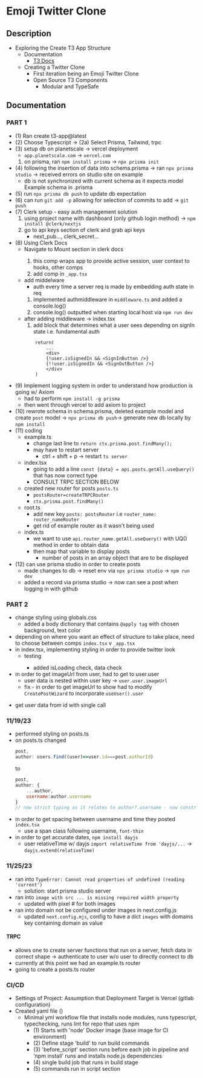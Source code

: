 # Emoji Twitter Clone
## Description
- Exploring the Create T3 App Structure
    - Documentation
        - [T3 Docs](https://create.t3.gg/)
    - Creating a Twitter Clone
        * First iteration being an Emoji Twitter Clone
        * Open Source T3 Components
            - Modular and TypeSafe
## Documentation
### PART 1
- (1) Ran create t3-app@latest
- (2) Choose Typescript -> (2a) Select Prisma, Tailwind, trpc
- (3) setup db on planetscale -> vercel deployment
    * `app.planetscale.com` -> `vercel.com`
    1. on prisma, ran `npm install prisma` -> `npx prisma init`
- (4) following the insertion of data into schema.prisma -> ran `npx prisma studio` -> received errors on studio site on example
    * db is not synchronized with current schema as it expects model Example schema in .prisma
- (5) run `npx prisma db push` to update db expectation
- (6) can run `git add -p` allowing for selection of commits to add -> `git push`
- (7) Clerk setup - easy auth management solution
    1. using project name with dashboard (only github login method) -> `npm install @clerk/nextjs`
    2. go to api keys section of clerk and grab api keys
        * next_pub..., clerk_secret...
- (8)  Using Clerk Docs
    * Navigate to Mount <ClerkProvider /> section in clerk docs
        1. this comp wraps app to provide active session, user context to hooks, other comps
        2. add comp in `_app.tsx`
    * add middelware
        * auth every time a server req is made by embedding auth state in req
        1. implemented authmiddleware in `middleware.ts` and added a console.log()
        2. console.log() outputted when starting local host via `npm run dev`
    * after adding middleware -> index.tsx
        1. add block that determines what a user sees depending on signIn state i.e. fundamental auth
        ```tsx
            return(
                ...
                <div>
                {!user.isSignedIn && <SignInButton />}
                {!!user.isSignedIn && <SignOutButton />}
                </div>
            )
        ```
- (9) Implement logging system in order to understand how production is going w/ Axiom
    * had to perform `npm install -g prisma`
    * then went through vercel to add axiom to project
- (10) rewrote schema in schema.prisma, deleted example model and create `post` model -> `npx prisma db push`-> generate new db locally by `npm install`
- (11) coding
    - example.ts
        * change last line to `return ctx.prisma.post.findMany();`
        * may have to restart server
            - ctrl + shift + p -> restart `ts server`
    - index.tsx
        * going to add a line `const {data} = api.posts.getAll.useQuery()` that has now correct type
        * CONSULT TRPC SECTION BELOW
    - created new router for posts `posts.ts`
        * `postsRouter=createTRPCRouter`
        * `ctx.prisma.post.findMany()`
    - root.ts
        * add new key `posts: postsRouter` i.e `router_name: router_nameRouter`
        * get rid of example router as it wasn't being used
    - index.ts
        * we want to use `api.router_name.getAll.useQuery()` with UQ() method in order to obtain data
        * then map that variable to display posts
            - number of posts in an array object that are to be displayed
- (12) can use prisma studio in order to create posts
    * made changes to db -> reset env via `npx prisma studio` -> `npm run dev `
    * added a record via prisma studio -> now can see a post when logging in with github

### PART 2
- change styling using globals.css
    * added a body dictionary that contains `@apply tag` with chosen background, text color
- depending on where you want an effect of structure to take place, need to choose between comps `index.tsx` v `_app.tsx`
- in index.tsx, implementing styling in order to provide twitter look
    * testing <div className='flex flex-col'>
        - added isLoading check, data check
- in order to get imageUrl from user, had to get to user.user
    * user data is nested within user key -> `user.user.imageUrl`
    * fix - in order to get imageUrl to show had to modify `CreatePostWizard` to incorporate `useUser().user`
* get user data from id with single call

### 11/19/23
- performed styling on posts.ts
- on posts.ts changed
    ```js
    post,
    author: users.find((user)=>user.id===post.authorId)
    ```
    to
    ```js
    post,
    author: {
        ...author,
        username:author.username
    }
    // now strict typing as it relates to author?.username - now constrained to type string
    ```
- in order to get spacing between username and time they posted `index.tsx`
    * use a span class following username, `font-thin`
- in order to get accurate dates, `npm install dayjs`
    * user relativeTime w/ dayjs `import relativeTime from 'dayjs/...` -> `dayjs.extend(relativeTime)`

### 11/25/23
- ran into `TypeError: Cannot read properties of undefined (reading 'current')`
    * solution: start prisma studio server
- ran into `image with src ... is missing required width property`
    * updated with pixel # for both images
- ran into domain not be configured under images in next.config.js
    - updated `next.config.mjs`, config to have a dict `images` with domains key containing domain as value

#### TRPC
* allows one to create server functions that run on a server, fetch data in correct shape -> authenticate to user w/o user to directly connect to db
* currently at this point we had an example.ts router
* going to create a posts.ts router


### CI/CD
- Settings of Project: Assumption that Deployment Target is Vercel (gitlab configuration)
- Created yaml file ()
    - Minimal yml workflow file that installs node modules, runs typescript, typechecking, runs lint for repo that uses npm
        - (1) Starts with 'node' Docker image (base image for CI environment)
        - (2) Define stage 'build' to run build commands
        - (3) 'before_script' section runs before each job in pipeline and 'npm install' runs and installs node.js dependencies
        - (4) single build job that runs in build stage
        - (5) commands run in script section
